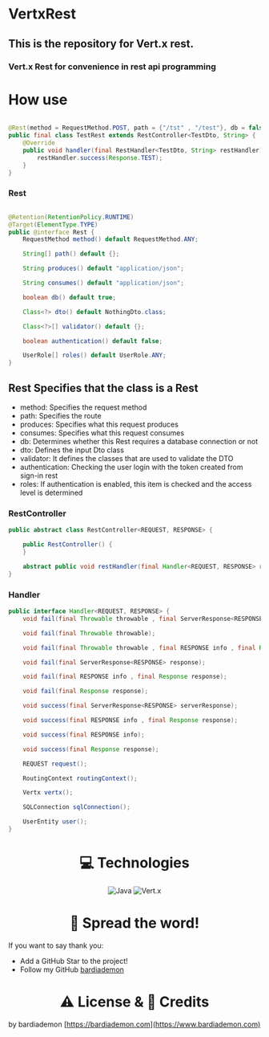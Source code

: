 # VertxRest

## This is the repository for Vert.x rest.

### Vert.x Rest for convenience in rest api programming

# How use

```java

@Rest(method = RequestMethod.POST, path = {"/tst" , "/test"}, db = false, dto = TestDto.class, validator = TestValidation.class)
public final class TestRest extends RestController<TestDto, String> {
    @Override
    public void handler(final RestHandler<TestDto, String> restHandler) throws Exception {
        restHandler.success(Response.TEST);
    }
}
```

### Rest

```java

@Retention(RetentionPolicy.RUNTIME)
@Target(ElementType.TYPE)
public @interface Rest {
    RequestMethod method() default RequestMethod.ANY;

    String[] path() default {};

    String produces() default "application/json";

    String consumes() default "application/json";

    boolean db() default true;

    Class<?> dto() default NothingDto.class;

    Class<?>[] validator() default {};

    boolean authentication() default false;

    UserRole[] roles() default UserRole.ANY;
}
```

## Rest Specifies that the class is a Rest

+ method: Specifies the request method
+ path: Specifies the route
+ produces: Specifies what this request produces
+ consumes: Specifies what this request consumes
+ db: Determines whether this Rest requires a database connection or not
+ dto: Defines the input Dto class
+ validator: It defines the classes that are used to validate the DTO
+ authentication: Checking the user login with the token created from sign-in rest
+ roles: If authentication is enabled, this item is checked and the access level is determined

### RestController

```java
public abstract class RestController<REQUEST, RESPONSE> {

    public RestController() {
    }

    abstract public void restHandler(final Handler<REQUEST, RESPONSE> restHandler) throws Exception;
}
```

### Handler

```java
public interface Handler<REQUEST, RESPONSE> {
    void fail(final Throwable throwable , final ServerResponse<RESPONSE> response);

    void fail(final Throwable throwable);

    void fail(final Throwable throwable , final RESPONSE info , final Response response);

    void fail(final ServerResponse<RESPONSE> response);

    void fail(final RESPONSE info , final Response response);

    void fail(final Response response);

    void success(final ServerResponse<RESPONSE> serverResponse);

    void success(final RESPONSE info , final Response response);

    void success(final RESPONSE info);

    void success(final Response response);

    REQUEST request();

    RoutingContext routingContext();

    Vertx vertx();

    SQLConnection sqlConnection();

    UserEntity user();
}
```

<h1 align="center">
    💻 Technologies
</h1>

<div align="center">
    <img src="https://img.shields.io/static/v1?style=for-the-badge&message=Java&color=782A90&logo=Java&logoColor=e11f21&label=" alt="Java"/>
    <img src="https://img.shields.io/static/v1?style=for-the-badge&message=Eclipse+Vert.x&color=782A90&logo=Eclipse+Vert.x&logoColor=FFFFFF&label=" alt="Vert.x"/>
</div>

<h1 align="center">
    🌟 Spread the word!
</h1>

If you want to say thank you:

- Add a GitHub Star to the project!
- Follow my GitHub [bardiademon](https://github.com/bardiademon)

<h1 align="center">
    ⚠️ License & 📝 Credits
</h1>

by bardiademon [https://bardiademon.com](https://www.bardiademon.com)
